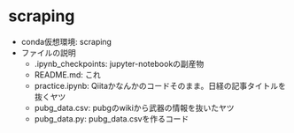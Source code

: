 # scraping
- conda仮想環境: scraping
- ファイルの説明
    - .ipynb_checkpoints: jupyter-notebookの副産物
    - README.md: これ
    - practice.ipynb: Qiitaかなんかのコードそのまま。日経の記事タイトルを抜くヤツ
    - pubg_data.csv: pubgのwikiから武器の情報を抜いたヤツ
    - pubg_data.py: pubg_data.csvを作るコード
